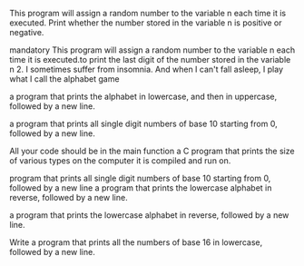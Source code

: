 This program will assign a random number to the variable n each time it is executed. Print whether the number stored in the variable n is positive or negative.

mandatory
This program will assign a random number to the variable n each time it is executed.to print the last digit of the number stored in the variable n
2. I sometimes suffer from insomnia. And when I can't fall asleep, I play what I call the alphabet game

a program that prints the alphabet in lowercase, and then in uppercase, followed by a new line.

a program that prints all single digit numbers of base 10 starting from 0, followed by a new line.

All your code should be in the main function
a C program that prints the size of various types on the computer it is compiled and run on.

 program that prints all single digit numbers of base 10 starting from 0, followed by a new line
a program that prints the lowercase alphabet in reverse, followed by a new line.

a program that prints the lowercase alphabet in reverse, followed by a new line.

Write a program that prints all the numbers of base 16 in lowercase, followed by a new line.
